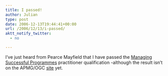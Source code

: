 ```yaml
---
title: I passed!
author: Julian
type: post
date: 2006-12-13T19:44:41+00:00
url: /2006/12/13/i-passed/
aktt_notify_twitter:
  - no

---
```

I&#8217;ve just heard from Pearce Mayfield that I have passed the [Managing Successful Programmes][1] practitioner qualification -although the result isn&#8217;t on the APMG/OGC [site][2] yet.

 [1]: https://www.pearcemayfield.com/msp/index.html
 [2]: https://www.programmes.org/web/site/home/Home.asp